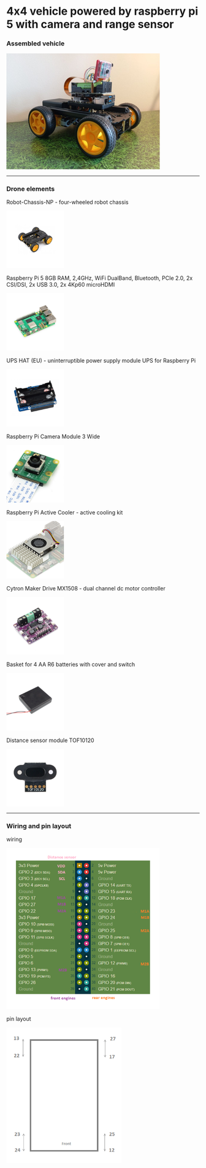 # 4x4 vehicle powered by raspberry pi 5 with camera and range sensor



### Assembled vehicle

<img src="./images/dron.jpg" width="400">

---

### Drone elements

Robot-Chassis-NP - four-wheeled robot chassis

<img src="./images/robot-chassis-series-smart-mobile-robot-chassis-kit-options-for-wheels-and-chassis.jpg" width="150">

Raspberry Pi 5 8GB RAM, 2,4GHz, WiFi DualBand, Bluetooth, PCIe 2.0, 2x CSI/DSI, 2x USB 3.0, 2x 4Kp60 microHDMI

<img src="./images/raspberry-pi-5-8gb-ram-24ghz-wifi-dualband-bluetooth-pcie-20-2x-csidsi-2x-usb-30-2x-4kp60-microhdmi.jpg" width="150">

UPS HAT (EU) - uninterruptible power supply module UPS for Raspberry Pi

<img src="./images/ups-hat-eu-modul-zasilacza-bezprzerwowego-ups-dla-raspberry-pi.jpg" width="150">

Raspberry Pi Camera Module 3 Wide

<img src="./images/raspberry-pi-camera-module-3-wide.jpg" width="150">

Raspberry Pi Active Cooler - active cooling kit

<img src="./images/raspberry-pi-active-cooler-aktywny-zestaw-chlodzacy.jpg" width="150">

Cytron Maker Drive MX1508 - dual channel dc motor controller

<img src="./images/cytron-maker-drive-dwukanalowy-sterownik-silnikow-dc.jpg" width="150">

Basket for 4 AA R6 batteries with cover and switch

<img src="./images/koszyk-na-4-baterie-aa-r6-z-klapka-i-wlacznikiem.jpg" width="150">

Distance sensor module TOF10120

<img src="./images/modul-czujnika-odleglosci-tof10120.jpg" width="150">

---

### Wiring and pin layout

wiring

<img src="./images/wiring.png" width="400">

pin layout

<img src="./images/pin_layout.png" width="300">